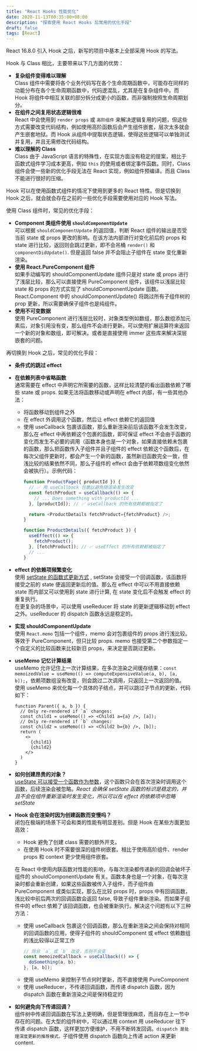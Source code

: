 ```yaml
---
title: "React Hooks 性能优化"
date: 2020-11-13T00:35:00+08:00
description: "探索使用 React Hooks 后常用的优化手段"
draft: false
tags: [React]
---
```


React 16.8.0 引入 Hook 之后，新写的项目中基本上全部采用 Hook 的写法。

Hook 与 Class 相比，主要带来以下几方面的优势：
- **复杂组件变得难以理解**  
  Class 组件中需要将各个业务代码写在各个生命周期函数中，可能存在同样的功能分布在各个生命周期函数中，代码逻混乱，尤其是在复杂组件中。而 Hook 将组件中相互关联的部分拆分成更小的函数，而非强制按照生命周期划分。
- **在组件之间复用状态逻辑很难**  
  React 中会使用到 `render props` 或 `高阶组件` 来解决逻辑复用的问题，但这些方式需要改变代码结构，例如使用高阶函数后会产生组件嵌套，层次太多就会产生嵌套地狱。而 Hook 从组件中提取状态逻辑，使得这些逻辑可以单独测试并复用，并且无需修改代码结构。
- **难以理解的 Class**  
  Class 由于 JavaScript 语言的特殊性，在实现方面没有稳定的提案，相比于函数式组件学习成本更高，例如 `this` 的使用或者绑定事件函数。同时，Class 组件会使一些新的优化手段无法在 React 实现，例如组件预编译。而且 Class 不能进行很好的压缩。

Hook 可以在使用函数式组件的情况下使用到更多的 React 特性。但是切换到 Hook 之后，就会就会存在之前的一些优化手段需要使用对应的 Hook 写法。

使用 Class 组件时，常见的优化手段：
- **Component 类组件使用 `shouldComponentUpdate`**    
  可以根据 `shouldComponentUpdate` 的返回值，判断 React 组件的输出是否受当前 state 或 props 更改的影响。在该方法内部进行对变化前后的 props 和 state 进行比较，返回则会跳过更新，即不会吊桶 `render()` 和 `componentDidUpdate()`. 但是返回 false 并不会阻止子组件在 state 变化重新渲染。
- **使用 React.PureComponent 组件**  
  如果手动编写的 shouldComponentUpdate 组件只是对 state 或 props 进行了浅层比较，那么可以直接使用 PureComponent 组件，该组件以浅层比较 state 和 props 的方式实现了 shouldComponentUpdate 函数。React.Component 中的 shouldComponentUpdate() 将跳过所有子组件树的 prop 更新，所以需要确保子组件也是纯组件。
- **使用不可变数据**  
  使用 PureComponent 进行浅层比较时，对象类型例如数组，那么数组添加元素后，对象引用没有变，那么组件不会进行更新。可以使用扩展运算符来返回一个新的对象和数组，即可解决。或者是直接使用 immer 这些库来解决深层嵌套的问题。

再切换到 Hook 之后，常见的优化手段：
- **条件式的跳过 effect**
- **在依赖列表中省略函数**  
  通常需要在 effect 中声明它所需要的函数，这样比较清楚的看出函数依赖了哪些 state 或 props. 如果无法将函数移动或声明在 effect 内部，有一些其他办法：  
  - 将函数移动到组件之外
  - 在 effect 外调用这个函数，然后让 effect 依赖它的返回值
  - 使用 useCallback 包裹该函数，那么重新渲染前后该函数不会发生改变，那么在 effect 中再依赖这个包裹的函数，即可保证 effect 不会由于函数的变化而发生不必要的调用（函数本身也是一个对象，如果直接依赖未包裹的函数，那么把函数传入子组件并且子组件的 effect 依赖这个函数后，在每次父组件更新时，都会产生一个新的函数，虽然新旧函数完全一致，但浅比较的结果依然不同，那么子组件的 effect 会由于依赖项数组变化依然会被执行）。示例代码：  
    ```js
    function ProductPage({ productId }) {
      // ✅ 用 useCallback 包裹以避免随渲染发生改变
      const fetchProduct = useCallback(() => {
        // ... Does something with productId ...
      }, [productId]); // ✅ useCallback 的所有依赖都被指定了

      return <ProductDetails fetchProduct={fetchProduct} />;
    }

    function ProductDetails({ fetchProduct }) {
      useEffect(() => {
        fetchProduct();
      }, [fetchProduct]); // ✅ useEffect 的所有依赖都被指定了
      // ...
    }
    ```
- **effect 的依赖项频繁变化**  
  使用 [setState 的函数式更新方式](https://zh-hans.reactjs.org/docs/hooks-reference.html#functional-updates) , setState 会接受一个回调函数，该函数将接受之前的 state 便返回更新后的值。那么在 effect 中可以不用直接依赖 state 而内部又可以使用到 state 进行计算, 在 state 变化后不会触发 effect 的重复执行。  
  在更复杂的场景中，可以使用 useReducer 将 state 的更新逻辑移动到 effect 之外。useReducer 的 dispatch 函数永远是稳定的。
- **实现 shouldComponentUpdate**  
  使用 `React.memo` 包括一个组件，memo 会对包裹组件的 props 进行浅比较。等效于 PureComponent，但只比较 props. memo 也接受第二个参数指定一个自定义的比较函数来比较新旧 props，来决定是否跳过更新。
- **useMemo 记忆计算结果**  
  useMemo 允许记住上一次计算结果，在多次渲染之间缓存结果：`const memoizedValue = useMemo(() => computeExpensiveValue(a, b), [a, b]);`，依赖项数组没有改变，则会跳过二次调用，只返回上一次返回的值。
  使用 useMemo 来优化每一个具体的子结点，并可以跳过子节点的更新，代码如下：
  ```JS
  function Parent({ a, b }) {
    // Only re-rendered if `a` changes:
    const child1 = useMemo(() => <Child1 a={a} />, [a]);
    // Only re-rendered if `b` changes:
    const child2 = useMemo(() => <Child2 b={b} />, [b]);
    return (
      <>
        {child1}
        {child2}
      </>
    )
  }
  ```
- **如何创建昂贵的对象？**  
  [useState 可以接受一个函数作为参数](https://zh-hans.reactjs.org/docs/hooks-reference.html#lazy-initial-state)，这个函数只会在首次渲染时调用这个函数，后续渲染会被忽略。*React 会确保 setState 函数的标识是稳定的，并且不会在组件重新渲染时发生变化，所以可以在 effect 的依赖项中忽略 setState*
- **Hook 会在渲染时因为创建函数而变慢吗？**  
  闭包在极端的场景下可会和类的性能有明显差别。但是 Hook 在某些方面更加高效：  
  - Hook 避免了创建 class 需要的额外开支。
  - 在使用 Hook 时不需要很深的组件树嵌套。相比于使用高阶组件、render props 和 context 更少使用组件嵌套。  
  
  在 React 中使用内联函数对性能的影响，与每次渲染都传递新的回调会破坏子组件的 shouldComponentUpdate 有关。函数本身也是一个对象，在每次渲染时都会重新创建，如果这些函数被传入子组件，而子组件由 PureComponent 或类似实现，那么在比较 props 时，props 中有回调函数，浅比较中前后两次的回调函数会返回 false, 导致子组件重新渲染。而如果子组件中的 effect 依赖了该回调函数，也会被重新执行。解决这个问题有以下三种方法：
  - 使用 useCallback 包裹这个回调函数，那么在重新渲染之间会保持对相同的回调函数的应用，使得子组件的 shouldComponent 或 effect 依赖数组的浅比较得以正常工作
    ```js
    // 除非 `a` 或 `b` 改变，否则不会变
    const memoizedCallback = useCallback(() => {
      doSomething(a, b);
    }, [a, b]);
    ```
  - 使用 useMemo 来控制子节点何时更新，而不直接使用 PureComponent
  - 使用 useReducer，不传递回调函数，而传递 dispatch 函数，因为 dispatch 函数在重新渲染之间是保持稳定的
- **如何避免向下传递回调？**  
  组件树中传递回调函数在写法上更明确，但是管理很麻烦，而且存在上一节中存在的问题。在大型的组件树中，可以通过用 context 用 useReducer 往下传递 dispatch 函数，这样更加方便维护，不用不断转发回调。`dispatch 是处理深度更新的推荐模式。`子组件使用 dispatch 函数向上传递 action 来更新 content.  